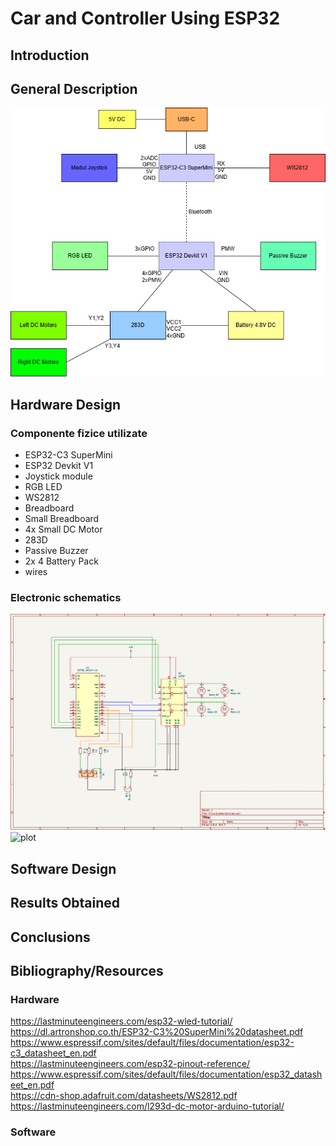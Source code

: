 # Car and Controller Using ESP32
## Introduction
  
## General Description
  ![plot](./Media/SchemaBlock.drawio%20(1).png)
## Hardware Design
  ### Componente fizice utilizate
  - ESP32-C3 SuperMini
  - ESP32 Devkit V1
  - Joystick module
  - RGB LED
  - WS2812
  - Breadboard
  - Small Breadboard
  - 4x Small DC Motor
  - 283D
  - Passive Buzzer
  - 2x 4 Battery Pack
  - wires

  ### Electronic schematics
   ![plot](./Media/DiagramaMasina.PNG)
   ![plot](./media/20241104_223137.jpg)
## Software Design
  
## Results Obtained
  
## Conclusions
  
## Bibliography/Resources
  ### Hardware
  https://lastminuteengineers.com/esp32-wled-tutorial/  
  https://dl.artronshop.co.th/ESP32-C3%20SuperMini%20datasheet.pdf  
  https://www.espressif.com/sites/default/files/documentation/esp32-c3_datasheet_en.pdf  
  https://lastminuteengineers.com/esp32-pinout-reference/  
  https://www.espressif.com/sites/default/files/documentation/esp32_datasheet_en.pdf  
  https://cdn-shop.adafruit.com/datasheets/WS2812.pdf  
  https://lastminuteengineers.com/l293d-dc-motor-arduino-tutorial/  
  
  ### Software 
